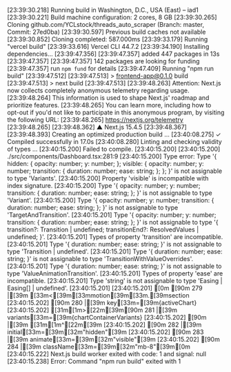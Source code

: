 [23:39:30.218] Running build in Washington, D.C., USA (East) – iad1
[23:39:30.221] Build machine configuration: 2 cores, 8 GB
[23:39:30.265] Cloning github.com/YCLstock/threads_auto_scraper (Branch: master, Commit: 27ed0ba)
[23:39:30.597] Previous build caches not available
[23:39:30.852] Cloning completed: 587.000ms
[23:39:33.179] Running "vercel build"
[23:39:33.616] Vercel CLI 44.7.2
[23:39:34.190] Installing dependencies...
[23:39:47.356] 
[23:39:47.357] added 447 packages in 13s
[23:39:47.357] 
[23:39:47.357] 142 packages are looking for funding
[23:39:47.357]   run `npm fund` for details
[23:39:47.409] Running "npm run build"
[23:39:47.512] 
[23:39:47.513] > frontend-app@0.1.0 build
[23:39:47.513] > next build
[23:39:47.513] 
[23:39:48.263] Attention: Next.js now collects completely anonymous telemetry regarding usage.
[23:39:48.264] This information is used to shape Next.js' roadmap and prioritize features.
[23:39:48.265] You can learn more, including how to opt-out if you'd not like to participate in this anonymous program, by visiting the following URL:
[23:39:48.265] https://nextjs.org/telemetry
[23:39:48.265] 
[23:39:48.362]    ▲ Next.js 15.4.5
[23:39:48.367] 
[23:39:48.393]    Creating an optimized production build ...
[23:40:08.275]  ✓ Compiled successfully in 17.0s
[23:40:08.280]    Linting and checking validity of types ...
[23:40:15.200] Failed to compile.
[23:40:15.200] 
[23:40:15.200] ./src/components/Dashboard.tsx:281:9
[23:40:15.200] Type error: Type '{ hidden: { opacity: number; y: number; }; visible: { opacity: number; y: number; transition: { duration: number; ease: string; }; }; }' is not assignable to type 'Variants'.
[23:40:15.200]   Property 'visible' is incompatible with index signature.
[23:40:15.200]     Type '{ opacity: number; y: number; transition: { duration: number; ease: string; }; }' is not assignable to type 'Variant'.
[23:40:15.200]       Type '{ opacity: number; y: number; transition: { duration: number; ease: string; }; }' is not assignable to type 'TargetAndTransition'.
[23:40:15.201]         Type '{ opacity: number; y: number; transition: { duration: number; ease: string; }; }' is not assignable to type '{ transition?: Transition<any> | undefined; transitionEnd?: ResolvedValues | undefined; }'.
[23:40:15.201]           Types of property 'transition' are incompatible.
[23:40:15.201]             Type '{ duration: number; ease: string; }' is not assignable to type 'Transition<any> | undefined'.
[23:40:15.201]               Type '{ duration: number; ease: string; }' is not assignable to type 'TransitionWithValueOverrides<any>'.
[23:40:15.201]                 Type '{ duration: number; ease: string; }' is not assignable to type 'ValueAnimationTransition<any>'.
[23:40:15.201]                   Types of property 'ease' are incompatible.
[23:40:15.201]                     Type 'string' is not assignable to type 'Easing | Easing[] | undefined'.
[23:40:15.201] 
[23:40:15.201] [0m [90m 279 |[39m       [33m<[39m[33mmotion[39m[33m.[39msection
[23:40:15.202]  [90m 280 |[39m         key[33m=[39m{activeChart}
[23:40:15.202] [31m[1m>[22m[39m[90m 281 |[39m         variants[33m=[39m{chartContainerVariants}
[23:40:15.202]  [90m     |[39m         [31m[1m^[22m[39m
[23:40:15.202]  [90m 282 |[39m         initial[33m=[39m[32m"hidden"[39m
[23:40:15.202]  [90m 283 |[39m         animate[33m=[39m[32m"visible"[39m
[23:40:15.202]  [90m 284 |[39m         className[33m=[39m[32m"mb-8"[39m[0m
[23:40:15.222] Next.js build worker exited with code: 1 and signal: null
[23:40:15.238] Error: Command "npm run build" exited with 1